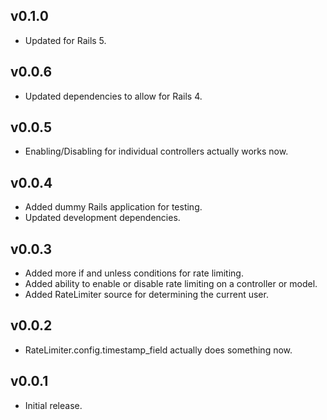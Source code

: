 ## v0.1.0

* Updated for Rails 5.

## v0.0.6

* Updated dependencies to allow for Rails 4.

## v0.0.5

* Enabling/Disabling for individual controllers actually works now.

## v0.0.4

* Added dummy Rails application for testing.
* Updated development dependencies.

## v0.0.3

* Added more if and unless conditions for rate limiting.
* Added ability to enable or disable rate limiting on a controller or model.
* Added RateLimiter source for determining the current user.

## v0.0.2

* RateLimiter.config.timestamp_field actually does something now.

## v0.0.1

* Initial release.
